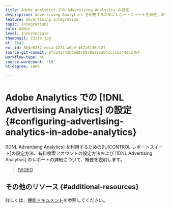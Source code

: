 ```yaml
---
title: Adobe Analytics での Advertising Analytics の設定
description: Advertising Analytics を利用するためにレポートスイートを設定します。
feature: Advertising Integration
topic: Integrations
role: Admin
level: Intermediate
thumbnail: 23119.jpg
kt: 1642
exl-id: 884e8232-edca-4224-a0b9-467a0136e12f
source-git-commit: 8fc641743bc9e07b838a22ca64ccc15344d52764
workflow-type: ht
source-wordcount: '59'
ht-degree: 100%

---
```


# Adobe Analytics での [!DNL Advertising Analytics] の設定 {#configuring-advertising-analytics-in-adobe-analytics}

[!DNL Advertising Analytics] を利用するための[!UICONTROL レポートスイート]の設定方法、有料検索アカウントの設定方法および [!DNL Advertising Analytics] のレポートの詳細について、概要を説明します。

>[!VIDEO](https://video.tv.adobe.com/v/23119/?quality=12&learn=on)

## その他のリソース {#additional-resources}

詳しくは、[機能ドキュメント](https://experienceleague.adobe.com/docs/analytics/integration/advertising-analytics/overview.html?lang=ja)を参照してください。
